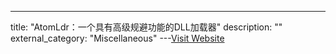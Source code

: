 ---
title: "AtomLdr：一个具有高级规避功能的DLL加载器"
description: ""
external_category: "Miscellaneous"
---[Visit Website](https://github.com/NUL0x4C/AtomLdr)


